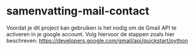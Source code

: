 # samenvatting-mail-contact

Voordat je dit project kan gebruiken is het nodig om de Gmail API te activeren in je google account. 
Volg hiervoor de stappen zoals hier beschreven: https://developers.google.com/gmail/api/quickstart/python

